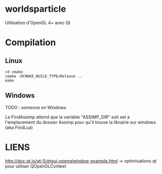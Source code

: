 # worldsparticle
Utilisation d'OpenGL 4+ avec Qt

# Compilation

## Linux

```shell
cd cmake
cmake -DCMAKE_BUILD_TYPE=Release ..
make
```

## Windows

TODO : someone on Windows

Le FindAssimp attend que la variable "ASSIMP_DIR" soit set a l'emplacement du dossier Assimp pour qu'il trouve la librairie sur windows. (aka FindLua)

# LIENS
http://doc.qt.io/qt-5/qtgui-openglwindow-example.html -> optimisations qt pour utiliser QOpenGLContext

